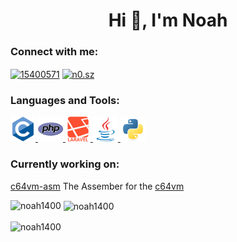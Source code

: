 <h1 align="center">Hi 👋, I'm Noah</h1>
<h3 align="left">Connect with me:</h3>
<p align="left">
<a href="https://stackoverflow.com/users/15400571" target="blank"><img align="center" src="https://raw.githubusercontent.com/rahuldkjain/github-profile-readme-generator/master/src/images/icons/Social/stack-overflow.svg" alt="15400571" height="30" width="40" /></a>
<a href="https://instagram.com/n0.sz" target="blank"><img align="center" src="https://raw.githubusercontent.com/rahuldkjain/github-profile-readme-generator/master/src/images/icons/Social/instagram.svg" alt="n0.sz" height="30" width="40" /></a>
</p>

<h3 align="left">Languages and Tools:</h3>
<p align="left"> <a href="https://www.cprogramming.com/" target="_blank" rel="noreferrer"> <img src="https://raw.githubusercontent.com/devicons/devicon/master/icons/c/c-original.svg" alt="c" width="40" height="40"/> </a> <a href="https://www.php.net" target="_blank" rel="noreferrer"> <img src="https://raw.githubusercontent.com/devicons/devicon/master/icons/php/php-original.svg" alt="php" width="40" height="40"/> </a> <a href="https://laravel.com/" target="_blank" rel="noreferrer"> <img src="https://raw.githubusercontent.com/devicons/devicon/master/icons/laravel/laravel-plain-wordmark.svg" alt="laravel" width="40" height="40"/> </a> <a href="https://www.java.com" target="_blank" rel="noreferrer"> <img src="https://raw.githubusercontent.com/devicons/devicon/master/icons/java/java-original.svg" alt="java" width="40" height="40"/> </a> <a href="https://www.python.org" target="_blank" rel="noreferrer"> <img src="https://raw.githubusercontent.com/devicons/devicon/master/icons/python/python-original.svg" alt="python" width="40" height="40"/> </a> </p>

<h3 align="left">Currently working on:</h3>
<p><a href="https://github.com/noah1400/c64vm-asm" target="_blank">c64vm-asm</a> The Assember for the <a href="https://github.com/noah1400/c64vm" target="_blank">c64vm</a></p>

<p><img align="left" src="https://github-readme-stats.vercel.app/api/top-langs?username=noah1400&show_icons=true&locale=en&layout=compact" alt="noah1400" /></p>

<p>&nbsp;<img align="center" src="https://github-readme-stats.vercel.app/api?username=noah1400&show_icons=true&locale=en" alt="noah1400" /></p>

<p><img align="center" src="https://github-readme-streak-stats.herokuapp.com/?user=noah1400&" alt="noah1400" /></p>
